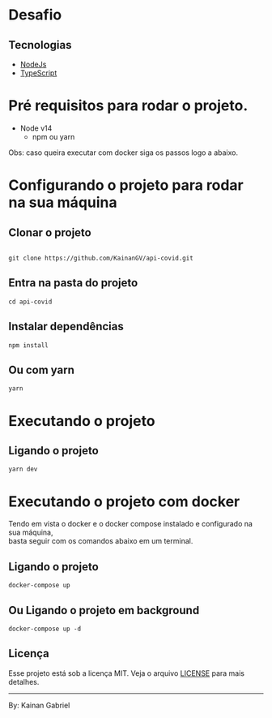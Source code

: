 # Desafio

## Tecnologias
- [NodeJs](https://nodejs.org/en/)
- [TypeScript](https://www.typescriptlang.org/)

# Pré requisitos para rodar o projeto.

- Node v14
  - npm ou yarn

Obs: caso queira executar com docker siga os passos logo a abaixo.

# Configurando o projeto para rodar na sua máquina

## Clonar o projeto
```shell

git clone https://github.com/KainanGV/api-covid.git
```

## Entra na pasta do projeto
```shell
cd api-covid
```

## Instalar dependências

```shell
npm install
```

## Ou com yarn
```shell
yarn
```

# Executando o projeto

## Ligando o projeto

```shell
yarn dev
```

# Executando o projeto com docker
Tendo em vista o docker e o docker compose instalado e configurado na sua máquina,  
basta seguir com os comandos abaixo em um terminal.

## Ligando o projeto
```shell
docker-compose up
```

## Ou Ligando o projeto em background
```shell
docker-compose up -d
```

## Licença

Esse projeto está sob a licença MIT. Veja o arquivo [LICENSE](LICENSE.md) para mais detalhes.

---

By: Kainan Gabriel
